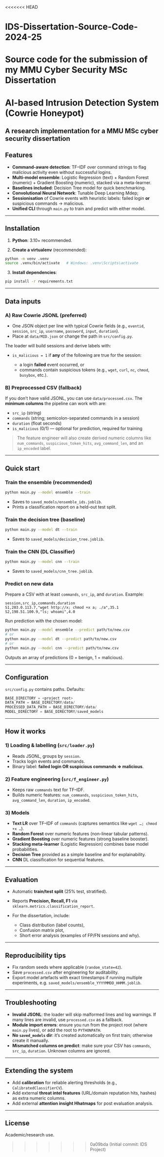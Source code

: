 <<<<<<< HEAD
# IDS-Dissertation-Source-Code-2024-25
Source code for the submission of my MMU Cyber Security MSc Dissertation
=======
# AI-based Intrusion Detection System (Cowrie Honeypot)

A research implementation for a MMU MSc cyber security dissertation
---

## Features

* **Command-aware detection**: TF–IDF over command strings to flag malicious activity even without successful logins.
* **Multi-model ensemble**: Logistic Regression (text) + Random Forest (numeric) + Gradient Boosting (numeric), stacked via a meta-learner.
* **Baselines included**: Decision Tree model for quick benchmarking.
* **Convolutional Neural Network**: Tunable Deep Learning Mdep;
* **Sessionisation** of Cowrie events with heuristic labels: failed login **or** suspicious commands → malicious.
* **Unified CLI** through `main.py` to train and predict with either model.

---

## Installation

1. **Python**: 3.10+ recommended.

2. **Create a virtualenv** (recommended):

```bash
python -m venv .venv
source .venv/bin/activate   # Windows: .venv\Scripts\activate
```

3. **Install dependencies**:

```bash
pip install -r requirements.txt
```

---

## Data inputs

### A) Raw Cowrie JSONL (preferred)

* One JSON object per line with typical Cowrie fields (e.g., `eventid`, `session`, `src_ip`, `username`, `password`, `input`, `duration`).
* Place at `data/MID.json` or change the path in `src/config.py`.

The loader will build sessions and derive labels with:

* `is_malicious = 1` if **any** of the following are true for the session:

  * a login **failed** event occurred, or
  * commands contain suspicious tokens (e.g., `wget`, `curl`, `nc`, `chmod`, `busybox`, etc.).

### B) Preprocessed CSV (fallback)

If you don’t have valid JSONL, you can use `data/processed.csv`. The **minimum columns** the pipeline can work with are:

* `src_ip` (string)
* `commands` (string; semicolon-separated commands in a session)
* `duration` (float seconds)
* `is_malicious` (0/1) — optional for prediction, required for training

> The feature engineer will also create derived numeric columns like `num_commands`, `suspicious_token_hits`, `avg_command_len`, and an `ip_encoded` label.

---

## Quick start

### Train the **ensemble** (recommended)

```bash
python main.py --model ensemble --train
```

* Saves to `saved_models/ensemble_ids.joblib`.
* Prints a classification report on a held-out test split.

### Train the **decision tree** (baseline)

```bash
python main.py --model dt --train
```

* Saves to `saved_models/decision_tree.joblib`.

### Train the **CNN** (DL Classifier)

```bash
python main.py --model cnn --train
```

* Saves to `saved_models/cnn_tree.joblib`.

### Predict on new data

Prepare a CSV with at least `commands`, `src_ip`, and `duration`. Example:

```csv
session,src_ip,commands,duration
S1,203.0.113.7,"wget http://x; chmod +x a; ./a",35.1
S2,198.51.100.9,"ls; whoami",4.0
```

Run prediction with the chosen model:

```bash
python main.py --model ensemble --predict path/to/new.csv
# or
python main.py --model dt --predict path/to/new.csv
# or
python main.py --model cnn --predict path/to/new.csv
```

Outputs an array of predictions (0 = benign, 1 = malicious).

---

## Configuration

`src/config.py` contains paths. Defaults:

```python
BASE_DIRECTORY = <project root>
DATA_PATH = BASE_DIRECTORY/data/
PROCESSED_DATA_PATH = BASE_DIRECTORY/data/
MODEL_DIRECTORY = BASE_DIRECTORY/saved_models
```

---

## How it works

### 1) Loading & labelling (`src/loader.py`)

* Reads JSONL, groups by `session`.
* Tracks login events and commands.
* Binary label: **failed login OR suspicious commands ⇒ malicious**.

### 2) Feature engineering (`src/f_engineer.py`)

* Keeps raw `commands` text for TF–IDF.
* Builds numeric features: `num_commands`, `suspicious_token_hits`, `avg_command_len`, `duration`, `ip_encoded`.

### 3) Models

* **Text LR** over TF–IDF of `commands` (captures semantics like `wget …; chmod +x …`).
* **Random Forest** over numeric features (non-linear tabular patterns).
* **Gradient Boosting** over numeric features (strong baseline booster).
* **Stacking meta-learner** (Logistic Regression) combines base model probabilities.
* **Decision Tree** provided as a simple baseline and for explainability.
* **CNN** DL classification for sequential features.

---

## Evaluation

* Automatic **train/test split** (25% test, stratified).
* Reports **Precision, Recall, F1** via `sklearn.metrics.classification_report`.
* For the dissertation, include:

  * Class distribution (label counts),
  * Confusion matrix plot,
  * Short error analysis (examples of FP/FN sessions and why).

---

## Reproducibility tips

* Fix random seeds where applicable (`random_state=42`).
* Save `processed.csv` after engineering for auditability.
* Export model artefacts with exact timestamps if running multiple experiments, e.g. `saved_models/ensemble_YYYYMMDD_HHMM.joblib`.

---

## Troubleshooting

* **Invalid JSONL**: the loader will skip malformed lines and log warnings. If many lines are invalid, use `processed.csv` as a fallback.
* **Module import errors**: ensure you run from the project root (where `main.py` lives), or add the root to `PYTHONPATH`.
* **No `saved_models` dir**: it’s created automatically on first train; otherwise create it manually.
* **Mismatched columns on predict**: make sure your CSV has `commands`, `src_ip`, `duration`. Unknown columns are ignored.

---

## Extending the system

* Add **calibration** for reliable alerting thresholds (e.g., `CalibratedClassifierCV`).
* Add external **threat intel features** (URL/domain reputation hits, hashes) as extra numeric columns.
* Add external **attention insight Hhatmaps** for post evaluation analysis.

---

## License

Academic/research use.
>>>>>>> 0a09bda (Initial commit: IDS Project)
